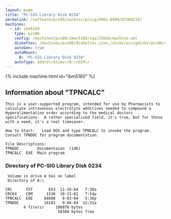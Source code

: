 ```yaml
---
layout: page
title: "PC-SIG Library Disk #234"
permalink: /software/pcx86/sw/misc/pcsig/0001-0999/DISK0234/
machines:
  - id: ibm5160
    type: pcx86
    config: /machines/pcx86/ibm/5160/cga/256kb/machine.xml
    diskettes: /machines/pcx86/diskettes.json,/disks/pcsigdisks/pcx86/diskettes.json
    autoGen: true
    autoMount:
      B: "PC-SIG Library Disk 0234"
    autoType: $date\r$time\rB:\rDIR\r
---
```


{% include machine.html id="ibm5160" %}

## Information about "TPNCALC"

    This is a user-supported program, intended for use by Pharmacists to
    calculate intravenous electrolyte additives needed to compound a
    Hyperalimentation order according to the medical doctors
    specifications.  A rather specialized field, it's true, but for those
    with a need, it's a real timesaver.
    
    How to Start:   Load DOS and type TPNCALC to invoke the program.
    Consult TPNDOC for program documentation.
    
    File Descriptions:
    TPNDOC        Documentaion  (14K)
    TPNCALC  EXE  Main program

### Directory of PC-SIG Library Disk 0234

     Volume in drive A has no label
     Directory of A:\

    CRC      TXT       653  11-16-84   7:30a
    CRCK4    COM      1536  10-21-82   7:54p
    TPNCALC  EXE     84608   9-03-84   5:36p
    TPNDOC           14181   9-04-84  12:31a
            4 file(s)     100978 bytes
                           58368 bytes free

